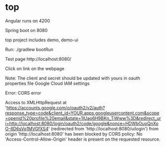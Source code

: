 # top

Angular runs on 4200

Spring boot on 8080

top project includes demo, demo-ui

Run:
./gradlew bootRun

Test page
http://localhost:8080/

Click on link on the webpage

Note: The client and secret should be updated with yours in oauth properties file
 Google Cloud IAM settings 
 
 
 Error: CORS error
 
 Access to XMLHttpRequest at 'https://accounts.google.com/o/oauth2/v2/auth?response_type=code&client_id=YOUR.apps.googleusercontent.com&scope=openid%20profile%20email&state=1IUao6H9BKn_TiWww%3D&redirect_uri=http://localhost:8080/login/oauth2/code/google&nonce=HDWbOuoQnXoO-6D6sVq1MVGfXS4' (redirected from 'http://localhost:8080/uilogin') from origin 'http://localhost:8080' has been blocked by CORS policy: No 'Access-Control-Allow-Origin' header is present on the requested resource.
